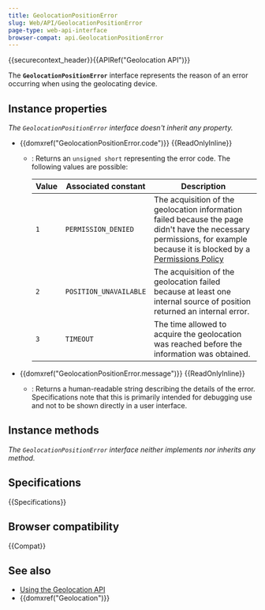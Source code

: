 ```yaml
---
title: GeolocationPositionError
slug: Web/API/GeolocationPositionError
page-type: web-api-interface
browser-compat: api.GeolocationPositionError
---
```


{{securecontext_header}}{{APIRef("Geolocation API")}}

The **`GeolocationPositionError`** interface represents the reason of an error occurring when using the geolocating device.

## Instance properties

_The `GeolocationPositionError` interface doesn't inherit any property._

- {{domxref("GeolocationPositionError.code")}} {{ReadOnlyInline}}

  - : Returns an `unsigned short` representing the error code. The following values are possible:

    | Value | Associated constant    | Description                                                                                                                                                                                                               |
    | ----- | ---------------------- | ------------------------------------------------------------------------------------------------------------------------------------------------------------------------------------------------------------------------- |
    | `1`   | `PERMISSION_DENIED`    | The acquisition of the geolocation information failed because the page didn't have the necessary permissions, for example because it is blocked by a [Permissions Policy](/en-US/docs/Web/HTTP/Guides/Permissions_Policy) |
    | `2`   | `POSITION_UNAVAILABLE` | The acquisition of the geolocation failed because at least one internal source of position returned an internal error.                                                                                                    |
    | `3`   | `TIMEOUT`              | The time allowed to acquire the geolocation was reached before the information was obtained.                                                                                                                              |

- {{domxref("GeolocationPositionError.message")}} {{ReadOnlyInline}}
  - : Returns a human-readable string describing the details of the error. Specifications note that this is primarily intended for debugging use and not to be shown directly in a user interface.

## Instance methods

_The `GeolocationPositionError` interface neither implements nor inherits any method._

## Specifications

{{Specifications}}

## Browser compatibility

{{Compat}}

## See also

- [Using the Geolocation API](/en-US/docs/Web/API/Geolocation_API/Using_the_Geolocation_API)
- {{domxref("Geolocation")}}
